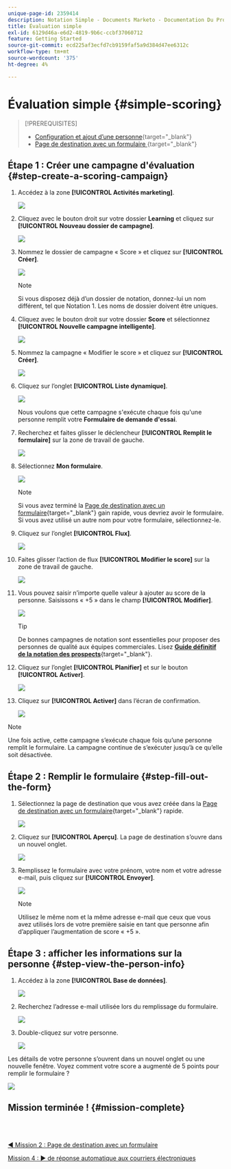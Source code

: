 ```yaml
---
unique-page-id: 2359414
description: Notation Simple - Documents Marketo - Documentation Du Produit
title: Évaluation simple
exl-id: 6129d46a-e6d2-4819-9b6c-ccbf37060712
feature: Getting Started
source-git-commit: ecd225af3ecfd7cb9159faf5a9d384d47ee6312c
workflow-type: tm+mt
source-wordcount: '375'
ht-degree: 4%

---
```


# Évaluation simple {#simple-scoring}

>[!PREREQUISITES]
>
>* [Configuration et ajout d’une personne](/help/marketo/getting-started/quick-wins/get-set-up-and-add-a-person.md){target="_blank"}
>* [ Page de destination avec un formulaire ](/help/marketo/getting-started/quick-wins/landing-page-with-a-form.md){target="_blank"}

## Étape 1 : Créer une campagne d&#39;évaluation {#step-create-a-scoring-campaign}

1. Accédez à la zone **[!UICONTROL Activités marketing]**.

   ![](assets/simple-scoring-1.png)

1. Cliquez avec le bouton droit sur votre dossier **Learning** et cliquez sur **[!UICONTROL Nouveau dossier de campagne]**.

   ![](assets/simple-scoring-2.png)

1. Nommez le dossier de campagne « Score » et cliquez sur **[!UICONTROL Créer]**.

   ![](assets/simple-scoring-3.png)

   >[!NOTE]
   >
   >Si vous disposez déjà d’un dossier de notation, donnez-lui un nom différent, tel que Notation 1. Les noms de dossier doivent être uniques.

1. Cliquez avec le bouton droit sur votre dossier **Score** et sélectionnez **[!UICONTROL Nouvelle campagne intelligente]**.

   ![](assets/simple-scoring-4.png)

1. Nommez la campagne « Modifier le score » et cliquez sur **[!UICONTROL Créer]**.

   ![](assets/simple-scoring-5.png)

1. Cliquez sur l’onglet **[!UICONTROL Liste dynamique]**.

   ![](assets/simple-scoring-6.png)

   Nous voulons que cette campagne s&#39;exécute chaque fois qu&#39;une personne remplit votre **Formulaire de demande d&#39;essai**.

1. Recherchez et faites glisser le déclencheur **[!UICONTROL Remplit le formulaire]** sur la zone de travail de gauche.

   ![](assets/simple-scoring-7.png)

1. Sélectionnez **Mon formulaire**.

   ![](assets/simple-scoring-8.png)

   >[!NOTE]
   >
   >Si vous avez terminé la [Page de destination avec un formulaire](/help/marketo/getting-started/quick-wins/landing-page-with-a-form.md){target="_blank"} gain rapide, vous devriez avoir le formulaire. Si vous avez utilisé un autre nom pour votre formulaire, sélectionnez-le.

1. Cliquez sur l’onglet **[!UICONTROL Flux]**.

   ![](assets/simple-scoring-9.png)

1. Faites glisser l’action de flux **[!UICONTROL Modifier le score]** sur la zone de travail de gauche.

   ![](assets/simple-scoring-10.png)

1. Vous pouvez saisir n’importe quelle valeur à ajouter au score de la personne. Saisissons « +5 » dans le champ **[!UICONTROL Modifier]**.

   ![](assets/simple-scoring-11.png)

   >[!TIP]
   >
   >De bonnes campagnes de notation sont essentielles pour proposer des personnes de qualité aux équipes commerciales. Lisez [**Guide définitif de la notation des prospects**](https://www.marketo.com/definitive-guides/lead-scoring/){target="_blank"}.

1. Cliquez sur l’onglet **[!UICONTROL Planifier]** et sur le bouton **[!UICONTROL Activer]**.

   ![](assets/simple-scoring-12.png)

1. Cliquez sur **[!UICONTROL Activer]** dans l’écran de confirmation.

   ![](assets/simple-scoring-13.png)

>[!NOTE]
>
>Une fois active, cette campagne s’exécute chaque fois qu’une personne remplit le formulaire. La campagne continue de s’exécuter jusqu’à ce qu’elle soit désactivée.

## Étape 2 : Remplir le formulaire {#step-fill-out-the-form}

1. Sélectionnez la page de destination que vous avez créée dans la [Page de destination avec un formulaire](/help/marketo/getting-started/quick-wins/landing-page-with-a-form.md){target="_blank"} rapide.

   ![](assets/simple-scoring-14.png)

1. Cliquez sur **[!UICONTROL Aperçu]**. La page de destination s’ouvre dans un nouvel onglet.

   ![](assets/simple-scoring-15.png)

1. Remplissez le formulaire avec votre prénom, votre nom et votre adresse e-mail, puis cliquez sur **[!UICONTROL Envoyer]**.

   ![](assets/simple-scoring-16.png)

   >[!NOTE]
   >
   >Utilisez le même nom et la même adresse e-mail que ceux que vous avez utilisés lors de votre première saisie en tant que personne afin d’appliquer l’augmentation de score « +5 ».

## Étape 3 : afficher les informations sur la personne {#step-view-the-person-info}

1. Accédez à la zone **[!UICONTROL Base de données]**.

   ![](assets/simple-scoring-17.png)

1. Recherchez l’adresse e-mail utilisée lors du remplissage du formulaire.

   ![](assets/simple-scoring-18.png)

1. Double-cliquez sur votre personne.

   ![](assets/simple-scoring-19.png)

Les détails de votre personne s’ouvrent dans un nouvel onglet ou une nouvelle fenêtre. Voyez comment votre score a augmenté de 5 points pour remplir le formulaire ?

![](assets/simple-scoring-20.png)

## Mission terminée ! {#mission-complete}

<br> 

[◄ Mission 2 : Page de destination avec un formulaire](/help/marketo/getting-started/quick-wins/landing-page-with-a-form.md)

[Mission 4 : ► de réponse automatique aux courriers électroniques](/help/marketo/getting-started/quick-wins/email-auto-response.md)
